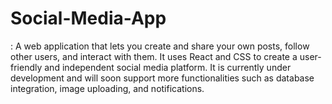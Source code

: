 # Social-Media-App
: A web application that lets you create and share your own posts, follow other users, and interact with them. It uses React and CSS to create a user-friendly and independent social media platform. It is currently under development and will soon support more functionalities such as database integration, image uploading, and notifications.
